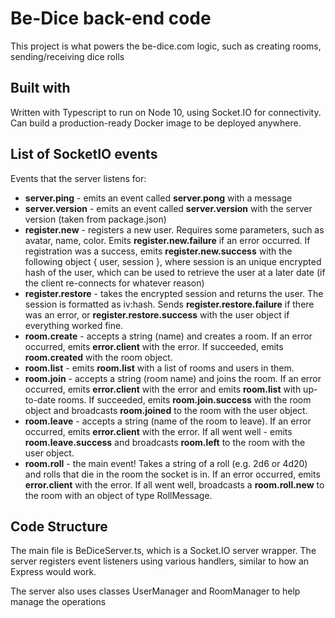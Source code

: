 # Be-Dice back-end code

This project is what powers the be-dice.com logic, such as creating rooms, sending/receiving dice rolls

## Built with

Written with Typescript to run on Node 10, using Socket.IO for connectivity. Can build a production-ready Docker image to be deployed anywhere.

## List of SocketIO events

Events that the server listens for:

- **server.ping** - emits an event called **server.pong** with a message
- **server.version** - emits an event called **server.version** with the server version (taken from package.json)
- **register.new** - registers a new user. Requires some parameters, such as avatar, name, color. Emits **register.new.failure** if an error occurred. If registration was a success, emits **register.new.success** with the following object { user, session }, where session is an unique encrypted hash of the user, which can be used to retrieve the user at a later date (if the client re-connects for whatever reason)
- **register.restore** - takes the encrypted session and returns the user. The session is formatted as iv:hash. Sends **register.restore.failure** if there was an error, or **register.restore.success** with the user object if everything worked fine.
- **room.create** - accepts a string (name) and creates a room. If an error occurred, emits **error.client** with the error. If succeeded, emits **room.created** with the room object.
- **room.list** - emits **room.list** with a list of rooms and users in them.
- **room.join** - accepts a string (room name) and joins the room. If an error occurred, emits **error.client** with the error and emits **room.list** with up-to-date rooms. If succeeded, emits **room.join.success** with the room object and broadcasts **room.joined** to the room with the user object.
- **room.leave** - accepts a string (name of the room to leave). If an error occurred, emits **error.client** with the error. If all went well - emits **room.leave.success** and broadcasts **room.left** to the room with the user object.
- **room.roll** - the main event! Takes a string of a roll (e.g. 2d6 or 4d20) and rolls that die in the room the socket is in. If an error occurred, emits **error.client** with the error. If all went well, broadcasts a **room.roll.new** to the room with an object of type RollMessage.

## Code Structure

The main file is BeDiceServer.ts, which is a Socket.IO server wrapper. The server registers event listeners using various handlers, similar to how an Express would work.

The server also uses classes UserManager and RoomManager to help manage the operations
